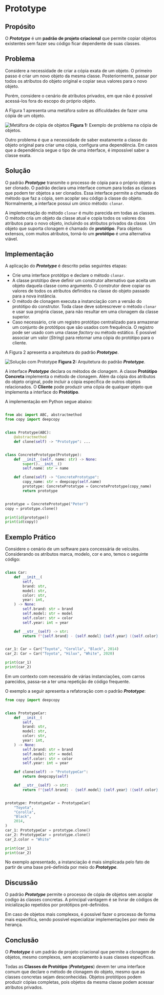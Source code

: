 # Prototype

## Propósito

O ***Prototype*** é um **padrão de projeto criacional** que permite copiar objetos existentes sem fazer seu código ficar dependente de suas classes.

## Problema

Considere a necessidade de criar a cópia exata de um objeto. O primeiro passo é criar um novo objeto da mesma classe. Posteriormente, passar por todos os atributos do objeto original e copiar seus valores para o novo objeto.

Porém, considere o cenário de atributos privados, em que não é possível acessá-los fora do escopo do próprio objeto.

A Figura 1 apresenta uma metáfora sobre as dificuldades de fazer uma cópia de um objeto.

![Metáfora de cópia de objetos](../../imagens/prototype/prototype_1.png)
**Figura 1:** Exemplo de problema na cópia de objetos.

Outro problema é que a necessidade de saber exatamente a classe do objeto original para criar uma cópia, configura uma dependência. Em casos que a dependência segue o tipo de uma interface, é impossível saber a classe exata.

## Solução

O padrão ***Prototype*** transmite o processo de cópia para o próprio objeto a ser clonado. O padrão declara uma interface comum para todas as classes que podem ter objetos a ser clonados. Essa interface permite a chamada do método que faz a cópia, sem acoplar seu código à classe do objeto. Normalmente, a interface possui um único método: `clonar`.

A implementação do método `clonar` é muito parecida em todas as classes. O método cria um objeto da classe atual e copia todos os valores dos atributos para o novo objeto, incluindo os atributos privados da classe. Um objeto que suporta clonagem é chamado de **protótipo**. Para objetos extensos, com muitos atributos, torná-lo um **protótipo** é uma alternativa viável.

## Implementação

A aplicação do ***Prototype*** é descrito pelas seguintes etapas:

- Crie uma interface protótipo e declare o método `clonar`.
- A classe protótipo deve definir um construtor alternativo que aceita um objeto daquela classe como argumento. O construtor deve copiar os valores de todos os atributos definidos na classe do objeto passado para a nova instância.
- O método de clonagem executa a instanciação com a versão do protótipo do construtor. Toda clase deve sobrescrever o método `clonar` e usar sua proṕria classe, para não resultar em uma clonagem da classe superior.
- Caso necessário, crie um registro protótipo centralizado para armazenar um conjunto de protótipos que são usados com frequência. O registro pode ser usado com uma classe *factory* ou método estático. É possível associar um valor (*String*) para retornar uma cópia do protótipo para o cliente.

A Figura 2 apresenta a arquitetura do padrão ***Prototype***.

![Solução com ***Prototype***](../../imagens/criacionais/prototype/prototype_2.png)
**Figura 2:** Arquitetura do padrão ***Prototype***.

A interface ***Prototype*** declara os métodos de clonagem. A classe **Protótipo Concreta** implementa o método de clonagem. Além da cópia dos atributos do objeto original, pode incluir a cópia específica de outros objetos relacionados. O **Cliente** pode produzir uma cópia de qualquer objeto que implementa a interface do **Protótipo**.

A implementação em Python segue abaixo:

```python

from abc import ABC, abstractmethod
from copy import deepcopy


class Prototype(ABC):
    @abstractmethod
    def clone(self) -> "Prototype": ...


class ConcretePrototype(Prototype):
    def __init__(self, name: str) -> None:
        super().__init__()
        self.name: str = name

    def clone(self) -> "ConcretePrototype":
        copy_name: str = deepcopy(self.name)
        prototype: ConcretePrototype = ConcretePrototype(copy_name)
        return prototype


prototype = ConcretePrototype("Peter")
copy = prototype.clone()

print(id(prototype))
print(id(copy))

```

## Exemplo Prático

Considere o cenário de um software para concessária de veículos. Considerando os atributos marca, modelo, cor e ano, temos o seguinte código:

```python

class Car:
    def __init__(
        self,
        brand: str,
        model: str,
        color: str,
        year: int,
    ) -> None:
        self.brand: str = brand
        self.model: str = model
        self.color: str = color
        self.year: int = year

    def __str__(self) -> str:
        return f"{self.brand} - {self.model} {self.year} ({self.color})"


car_1: Car = Car("Toyota", "Corolla", "Black", 2014)
car_2: Car = Car("Toyota", "Hilux", "White", 2020)

print(car_1)
print(car_2)

```

Em um contexto com necessário de várias instanciações, com carros parecidos, passa-se a ter uma repetição de código frequente.

O exemplo a seguir apresenta a refatoração com o padrão ***Prototype***:

```python
from copy import deepcopy


class PrototypeCar:
    def __init__(
        self,
        brand: str,
        model: str,
        color: str,
        year: int,
    ) -> None:
        self.brand: str = brand
        self.model: str = model
        self.color: str = color
        self.year: int = year

    def clone(self) -> "PrototypeCar":
        return deepcopy(self)

    def __str__(self) -> str:
        return f"{self.brand} - {self.model} {self.year} ({self.color})"


prototype: PrototypeCar = PrototypeCar(
    "Toyota",
    "Corolla",
    "Black",
    2014,
)
car_1: PrototypeCar = prototype.clone()
car_2: PrototypeCar = prototype.clone()
car_2.color = "White"

print(car_1)
print(car_2)

```

No exemplo apresentado, a instanciação é mais simplicada pelo fato de partir de uma base pré-definida por meio do ***Prototype***.

## Discussão

O padrão ***Prototype*** permite o processo de cópia de objetos sem acoplar codigo às classes concretas. A principal vantagem é se livrar de códigos de inicialização repetidos por protótipos pré-definidos.

Em caso de objetos mais complexos, é possível fazer o processo de forma mais específica, sendo possível especializar implementações por meio de herança.

## Conclusão

O ***Prototype*** é um padrão de projeto criacional que permite a clonagem de objetos, mesmo complexos, sem acoplamento à suas classes específicas.

Todas as **Classes de Protótipo** (***Prototypes***) devem ter uma interface comum que declare o método de clonagem do objeto, mesmo que as classes concretas sejam desconhecidas. Objetos protótipos podem produzir cópias completas, pois objetos da mesma classe podem acessar atributos privados.

